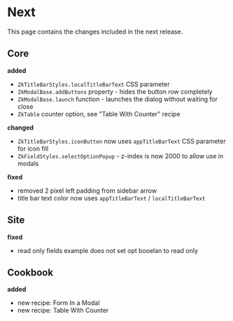# Next

This page contains the changes included in the next release.

## Core

**added**

- `ZkTitleBarStyles.localTitleBarText` CSS parameter
- `ZkModalBase.addButtons` property - hides the button row completely
- `ZkModalBase.launch` function - launches the dialog without waiting for close
- `ZkTable` counter option, see "Table With Counter" recipe

**changed**

- `ZkTitleBarStyles.iconButton` now uses `appTitleBarText` CSS parameter for icon fill
- `ZkFieldStyles.selectOptionPopup` - z-index is now 2000 to allow use in modals

**fixed**

- removed 2 pixel left padding from sidebar arrow
- title bar text color now uses `appTitleBarText` / `localTitleBarText`

## Site

**fixed**

- read only fields example does not set opt booelan to read only

## Cookbook

**added**

- new recipe: Form In a Modal
- new recipe: Table With Counter